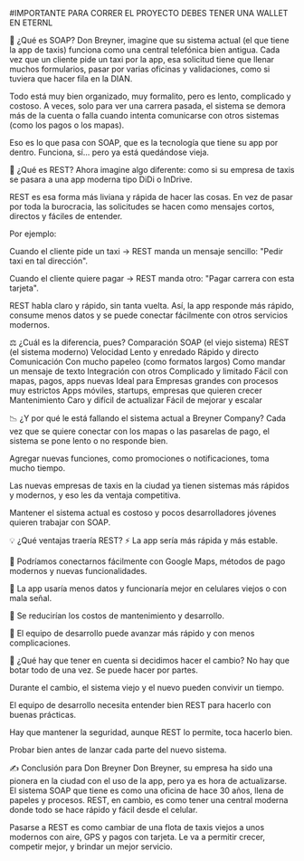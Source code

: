 #IMPORTANTE PARA CORRER EL PROYECTO DEBES TENER UNA WALLET EN ETERNL



🧠 ¿Qué es SOAP?
Don Breyner, imagine que su sistema actual (el que tiene la app de taxis) funciona como una central telefónica bien antigua.
Cada vez que un cliente pide un taxi por la app, esa solicitud tiene que llenar muchos formularios, pasar por varias oficinas y validaciones, como si tuviera que hacer fila en la DIAN.

Todo está muy bien organizado, muy formalito, pero es lento, complicado y costoso. A veces, solo para ver una carrera pasada, el sistema se demora más de la cuenta o falla cuando intenta comunicarse con otros sistemas (como los pagos o los mapas).

Eso es lo que pasa con SOAP, que es la tecnología que tiene su app por dentro. Funciona, sí... pero ya está quedándose vieja.

🚀 ¿Qué es REST?
Ahora imagine algo diferente: como si su empresa de taxis se pasara a una app moderna tipo DiDi o InDrive.

REST es esa forma más liviana y rápida de hacer las cosas. En vez de pasar por toda la burocracia, las solicitudes se hacen como mensajes cortos, directos y fáciles de entender.

Por ejemplo:

Cuando el cliente pide un taxi → REST manda un mensaje sencillo: "Pedir taxi en tal dirección".

Cuando el cliente quiere pagar → REST manda otro: "Pagar carrera con esta tarjeta".

REST habla claro y rápido, sin tanta vuelta. Así, la app responde más rápido, consume menos datos y se puede conectar fácilmente con otros servicios modernos.

⚖️ ¿Cuál es la diferencia, pues?
Comparación	SOAP (el viejo sistema)	REST (el sistema moderno)
Velocidad	Lento y enredado	Rápido y directo
Comunicación	Con mucho papeleo (como formatos largos)	Como mandar un mensaje de texto
Integración con otros	Complicado y limitado	Fácil con mapas, pagos, apps nuevas
Ideal para	Empresas grandes con procesos muy estrictos	Apps móviles, startups, empresas que quieren crecer
Mantenimiento	Caro y difícil de actualizar	Fácil de mejorar y escalar

📉 ¿Y por qué le está fallando el sistema actual a Breyner Company?
Cada vez que se quiere conectar con los mapas o las pasarelas de pago, el sistema se pone lento o no responde bien.

Agregar nuevas funciones, como promociones o notificaciones, toma mucho tiempo.

Las nuevas empresas de taxis en la ciudad ya tienen sistemas más rápidos y modernos, y eso les da ventaja competitiva.

Mantener el sistema actual es costoso y pocos desarrolladores jóvenes quieren trabajar con SOAP.

💡 ¿Qué ventajas traería REST?
⚡ La app sería más rápida y más estable.

🧩 Podríamos conectarnos fácilmente con Google Maps, métodos de pago modernos y nuevas funcionalidades.

📱 La app usaría menos datos y funcionaría mejor en celulares viejos o con mala señal.

💸 Se reducirían los costos de mantenimiento y desarrollo.

💼 El equipo de desarrollo puede avanzar más rápido y con menos complicaciones.

🧭 ¿Qué hay que tener en cuenta si decidimos hacer el cambio?
No hay que botar todo de una vez. Se puede hacer por partes.

Durante el cambio, el sistema viejo y el nuevo pueden convivir un tiempo.

El equipo de desarrollo necesita entender bien REST para hacerlo con buenas prácticas.

Hay que mantener la seguridad, aunque REST lo permite, toca hacerlo bien.

Probar bien antes de lanzar cada parte del nuevo sistema.

✍️ Conclusión para Don Breyner
Don Breyner, su empresa ha sido una pionera en la ciudad con el uso de la app, pero ya es hora de actualizarse. El sistema SOAP que tiene es como una oficina de hace 30 años, llena de papeles y procesos. REST, en cambio, es como tener una central moderna donde todo se hace rápido y fácil desde el celular.

Pasarse a REST es como cambiar de una flota de taxis viejos a unos modernos con aire, GPS y pagos con tarjeta. Le va a permitir crecer, competir mejor, y brindar un mejor servicio.